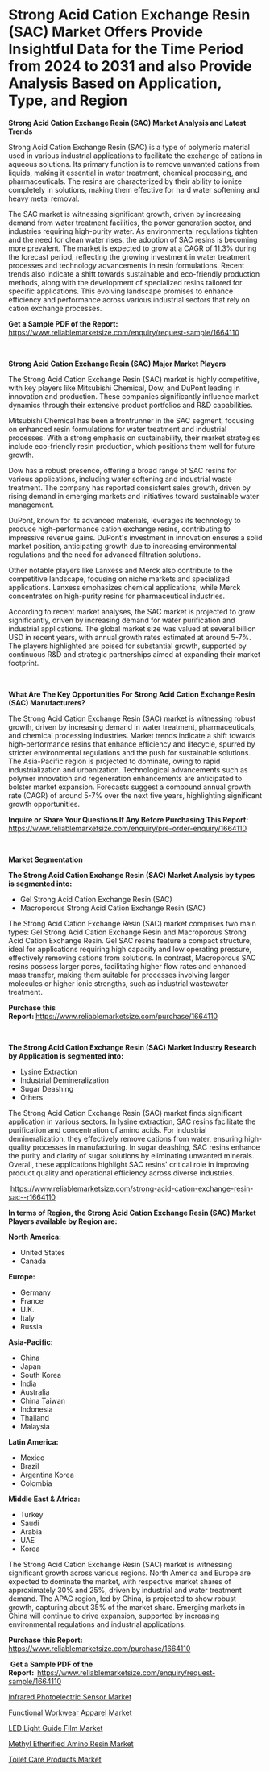 <p><h1>Strong Acid Cation Exchange Resin (SAC) Market Offers Provide Insightful Data for the Time Period from 2024 to 2031 and also Provide Analysis Based on Application, Type, and Region</h1></p><p><strong>Strong Acid Cation Exchange Resin (SAC) Market Analysis and Latest Trends</strong></p>
<p><p>Strong Acid Cation Exchange Resin (SAC) is a type of polymeric material used in various industrial applications to facilitate the exchange of cations in aqueous solutions. Its primary function is to remove unwanted cations from liquids, making it essential in water treatment, chemical processing, and pharmaceuticals. The resins are characterized by their ability to ionize completely in solutions, making them effective for hard water softening and heavy metal removal.</p><p>The SAC market is witnessing significant growth, driven by increasing demand from water treatment facilities, the power generation sector, and industries requiring high-purity water. As environmental regulations tighten and the need for clean water rises, the adoption of SAC resins is becoming more prevalent. The market is expected to grow at a CAGR of 11.3% during the forecast period, reflecting the growing investment in water treatment processes and technology advancements in resin formulations. Recent trends also indicate a shift towards sustainable and eco-friendly production methods, along with the development of specialized resins tailored for specific applications. This evolving landscape promises to enhance efficiency and performance across various industrial sectors that rely on cation exchange processes.</p></p>
<p><strong>Get a Sample PDF of the Report:&nbsp;</strong> <a href="https://www.reliablemarketsize.com/enquiry/request-sample/1664110?utm_campaign=1144&utm_medium=2&utm_source=Github&utm_content=ia&utm_term=28092024&utm_id=strong-acid-cation-exchange-resin-sac">https://www.reliablemarketsize.com/enquiry/request-sample/1664110</a></p>
<p>&nbsp;</p>
<p><strong>Strong Acid Cation Exchange Resin (SAC) Major Market Players</strong></p>
<p><p>The Strong Acid Cation Exchange Resin (SAC) market is highly competitive, with key players like Mitsubishi Chemical, Dow, and DuPont leading in innovation and production. These companies significantly influence market dynamics through their extensive product portfolios and R&D capabilities.</p><p>Mitsubishi Chemical has been a frontrunner in the SAC segment, focusing on enhanced resin formulations for water treatment and industrial processes. With a strong emphasis on sustainability, their market strategies include eco-friendly resin production, which positions them well for future growth.</p><p>Dow has a robust presence, offering a broad range of SAC resins for various applications, including water softening and industrial waste treatment. The company has reported consistent sales growth, driven by rising demand in emerging markets and initiatives toward sustainable water management.</p><p>DuPont, known for its advanced materials, leverages its technology to produce high-performance cation exchange resins, contributing to impressive revenue gains. DuPont's investment in innovation ensures a solid market position, anticipating growth due to increasing environmental regulations and the need for advanced filtration solutions.</p><p>Other notable players like Lanxess and Merck also contribute to the competitive landscape, focusing on niche markets and specialized applications. Lanxess emphasizes chemical applications, while Merck concentrates on high-purity resins for pharmaceutical industries.</p><p>According to recent market analyses, the SAC market is projected to grow significantly, driven by increasing demand for water purification and industrial applications. The global market size was valued at several billion USD in recent years, with annual growth rates estimated at around 5-7%. The players highlighted are poised for substantial growth, supported by continuous R&D and strategic partnerships aimed at expanding their market footprint.</p></p>
<p>&nbsp;</p>
<p><strong>What Are The Key Opportunities For Strong Acid Cation Exchange Resin (SAC) Manufacturers?</strong></p>
<p><p>The Strong Acid Cation Exchange Resin (SAC) market is witnessing robust growth, driven by increasing demand in water treatment, pharmaceuticals, and chemical processing industries. Market trends indicate a shift towards high-performance resins that enhance efficiency and lifecycle, spurred by stricter environmental regulations and the push for sustainable solutions. The Asia-Pacific region is projected to dominate, owing to rapid industrialization and urbanization. Technological advancements such as polymer innovation and regeneration enhancements are anticipated to bolster market expansion. Forecasts suggest a compound annual growth rate (CAGR) of around 5-7% over the next five years, highlighting significant growth opportunities.</p></p>
<p><strong>Inquire or Share Your Questions If Any Before Purchasing This Report:</strong> <a href="https://www.reliablemarketsize.com/enquiry/pre-order-enquiry/1664110?utm_campaign=1144&utm_medium=2&utm_source=Github&utm_content=ia&utm_term=28092024&utm_id=strong-acid-cation-exchange-resin-sac">https://www.reliablemarketsize.com/enquiry/pre-order-enquiry/1664110</a></p>
<p>&nbsp;</p>
<p><strong>Market Segmentation</strong></p>
<p><strong>The Strong Acid Cation Exchange Resin (SAC) Market Analysis by types is segmented into:</strong></p>
<p><ul><li>Gel Strong Acid Cation Exchange Resin (SAC)</li><li>Macroporous Strong Acid Cation Exchange Resin (SAC)</li></ul></p>
<p><p>The Strong Acid Cation Exchange Resin (SAC) market comprises two main types: Gel Strong Acid Cation Exchange Resin and Macroporous Strong Acid Cation Exchange Resin. Gel SAC resins feature a compact structure, ideal for applications requiring high capacity and low operating pressure, effectively removing cations from solutions. In contrast, Macroporous SAC resins possess larger pores, facilitating higher flow rates and enhanced mass transfer, making them suitable for processes involving larger molecules or higher ionic strengths, such as industrial wastewater treatment.</p></p>
<p><strong>Purchase this Report:&nbsp;</strong><a href="https://www.reliablemarketsize.com/purchase/1664110?utm_campaign=1144&utm_medium=2&utm_source=Github&utm_content=ia&utm_term=28092024&utm_id=strong-acid-cation-exchange-resin-sac">https://www.reliablemarketsize.com/purchase/1664110</a></p>
<p>&nbsp;</p>
<p><strong>The Strong Acid Cation Exchange Resin (SAC) Market Industry Research by Application is segmented into:</strong></p>
<p><ul><li>Lysine Extraction</li><li>Industrial Demineralization</li><li>Sugar Deashing</li><li>Others</li></ul></p>
<p><p>The Strong Acid Cation Exchange Resin (SAC) market finds significant application in various sectors. In lysine extraction, SAC resins facilitate the purification and concentration of amino acids. For industrial demineralization, they effectively remove cations from water, ensuring high-quality processes in manufacturing. In sugar deashing, SAC resins enhance the purity and clarity of sugar solutions by eliminating unwanted minerals. Overall, these applications highlight SAC resins' critical role in improving product quality and operational efficiency across diverse industries.</p></p>
<p><a href="https://www.reliablemarketsize.com/strong-acid-cation-exchange-resin-sac--r1664110?utm_campaign=1144&utm_medium=2&utm_source=Github&utm_content=ia&utm_term=28092024&utm_id=strong-acid-cation-exchange-resin-sac">&nbsp;https://www.reliablemarketsize.com/strong-acid-cation-exchange-resin-sac--r1664110</a></p>
<p><strong>In terms of Region, the Strong Acid Cation Exchange Resin (SAC) Market Players available by Region are:</strong></p>
<p>
    <p> <strong> North America: </strong>
        <ul>
            <li>United States</li>
            <li>Canada</li>
        </ul>
        </p> 
    <p> <strong> Europe: </strong>
        <ul>
            <li>Germany</li>
            <li>France</li>
            <li>U.K.</li>
            <li>Italy</li>
            <li>Russia</li>
        </ul>
        </p> 
    <p> <strong> Asia-Pacific: </strong>
        <ul>
            <li>China</li>
            <li>Japan</li>
            <li>South Korea</li>
            <li>India</li>
            <li>Australia</li>
            <li>China Taiwan</li>
            <li>Indonesia</li>
            <li>Thailand</li>
            <li>Malaysia</li>
        </ul>
        </p> 
    <p> <strong> Latin America: </strong>
        <ul>
            <li>Mexico</li>
            <li>Brazil</li>
            <li>Argentina Korea</li>
            <li>Colombia</li>
        </ul>
        </p> 
    <p> <strong> Middle East & Africa: </strong>
        <ul>
            <li>Turkey</li>
            <li>Saudi</li>
            <li>Arabia</li>
            <li>UAE</li>
            <li>Korea</li>
        </ul>
    </p>
    </p>
<p><p>The Strong Acid Cation Exchange Resin (SAC) market is witnessing significant growth across various regions. North America and Europe are expected to dominate the market, with respective market shares of approximately 30% and 25%, driven by industrial and water treatment demand. The APAC region, led by China, is projected to show robust growth, capturing about 35% of the market share. Emerging markets in China will continue to drive expansion, supported by increasing environmental regulations and industrial applications.</p></p>
<p><strong>Purchase this Report: </strong><a href="https://www.reliablemarketsize.com/purchase/1664110?utm_campaign=1144&utm_medium=2&utm_source=Github&utm_content=ia&utm_term=28092024&utm_id=strong-acid-cation-exchange-resin-sac">https://www.reliablemarketsize.com/purchase/1664110</a></p>
<p>&nbsp;<strong>Get a Sample PDF of the Report:&nbsp;&nbsp;</strong><a href="https://www.reliablemarketsize.com/enquiry/request-sample/1664110?utm_campaign=1144&utm_medium=2&utm_source=Github&utm_content=ia&utm_term=28092024&utm_id=strong-acid-cation-exchange-resin-sac">https://www.reliablemarketsize.com/enquiry/request-sample/1664110</a></p>
<p><strong></strong></p>
<p><p><a href="https://issuu.com/reportprime-2/docs/infrared-photoelectric-sensor-marke_35eb89366918ed?utm_campaign=1144&utm_medium=2&utm_source=Github&utm_content=ia&utm_term=28092024&utm_id=strong-acid-cation-exchange-resin-sac">Infrared Photoelectric Sensor Market</a></p><p><a href="https://www.linkedin.com/pulse/functional-workwear-apparel-market-emerging-trends-future-prospects-qat2e?utm_campaign=1144&utm_medium=2&utm_source=Github&utm_content=ia&utm_term=28092024&utm_id=strong-acid-cation-exchange-resin-sac">Functional Workwear Apparel Market</a></p><p><a href="https://issuu.com/reportprime-2/docs/led-light-guide-film-market-size-20_f33caf31c41ace?utm_campaign=1144&utm_medium=2&utm_source=Github&utm_content=ia&utm_term=28092024&utm_id=strong-acid-cation-exchange-resin-sac">LED Light Guide Film Market</a></p><p><a href="https://github.com/mabutironaldo/Market-Research-Report-List-6/blob/main/methyl-etherified-amino-resin-market.md?utm_campaign=1144&utm_medium=2&utm_source=Github&utm_content=ia&utm_term=28092024&utm_id=strong-acid-cation-exchange-resin-sac">Methyl Etherified Amino Resin Market</a></p><p><a href="https://www.linkedin.com/pulse/navigating-global-toilet-care-products-market-landscape-trends-bckee?utm_campaign=1144&utm_medium=2&utm_source=Github&utm_content=ia&utm_term=28092024&utm_id=strong-acid-cation-exchange-resin-sac">Toilet Care Products Market</a></p></p>